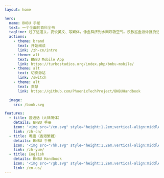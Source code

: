 ```yaml
---
layout: home

hero:
  name: BNBU 手册
  text: 一个全面的百科全书
  tagline: 过了这道关，要说英文、写繁体，像鱼群挤到水面呼吸空气。没教鲨鱼游泳就扔进大海，没让城市变冷就盼望落雪，把飞机当成流星祈祷，把失火当成福兆祈愿。反正过得了春天，也过不了青春这道险关。
  actions:
    - theme: brand
      text: 开始阅读
      link: /zh-cn/intro
    - theme: alt
      text: BNBU Mobile App
      link: https://turbostudios.org/index.php/bnbu-mobile/
    - theme: alt
      text: 切换源站
      link: /switch
    - theme: alt
      text: 贡献
      link: https://github.com/PhoenixTechProject/BNBUHandbook

  image:
    src: /book.svg

features:
  - title: 普通话（大陆简体）
    details: BNBU 手册
    icon: '<img src="/cn.svg" style="height:1.2em;vertical-align:middle;">'
    link: /zh-cn/
  - title: 粵語（香港繁體）
    details: BNBU 手冊
    icon: '<img src="/hk.svg" style="height:1.2em;vertical-align:middle;">'
    link: /zh-yue/
  - title: English
    details: BNBU Handbook
    icon: '<img src="/gb.svg" style="height:1.2em;vertical-align:middle;">'
    link: /en-us/
---
```

